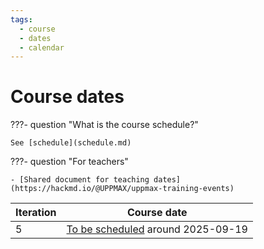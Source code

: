 ```yaml
---
tags:
  - course
  - dates
  - calendar
---
```


# Course dates

???- question "What is the course schedule?"

    See [schedule](schedule.md)

???- question "For teachers"

    - [Shared document for teaching dates](https://hackmd.io/@UPPMAX/uppmax-training-events)

Iteration|Course date
---------|---------------
5        |[To be scheduled](https://github.com/UPPMAX/bianca_workshops/issues/66) around 2025-09-19
